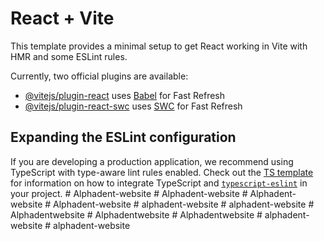# React + Vite

This template provides a minimal setup to get React working in Vite with HMR and some ESLint rules.

Currently, two official plugins are available:

- [@vitejs/plugin-react](https://github.com/vitejs/vite-plugin-react/blob/main/packages/plugin-react) uses [Babel](https://babeljs.io/) for Fast Refresh
- [@vitejs/plugin-react-swc](https://github.com/vitejs/vite-plugin-react/blob/main/packages/plugin-react-swc) uses [SWC](https://swc.rs/) for Fast Refresh

## Expanding the ESLint configuration

If you are developing a production application, we recommend using TypeScript with type-aware lint rules enabled. Check out the [TS template](https://github.com/vitejs/vite/tree/main/packages/create-vite/template-react-ts) for information on how to integrate TypeScript and [`typescript-eslint`](https://typescript-eslint.io) in your project.
#   A l p h a d e n t - w e b s i t e  
 #   A l p h a d e n t - w e b s i t e  
 #   A l p h a d e n t - w e b s i t e  
 #   A l p h a d e n t - w e b s i t e  
 #   a l p h a d e n t - w e b s i t e  
 #   a l p h a d e n t - w e b s i t e  
 #   A l p h a d e n t w e b s i t e  
 #   A l p h a d e n t w e b s i t e  
 #   A l p h a d e n t w e b s i t e  
 #   a l p h a d e n t - w e b s i t e  
 #   a l p h a d e n t - w e b s i t e  
 